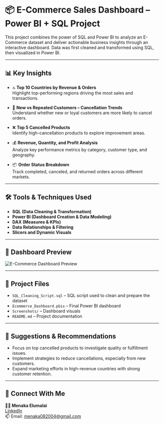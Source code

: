 # 📦 E-Commerce Sales Dashboard – Power BI + SQL Project

This project combines the power of SQL and Power BI to analyze an E-Commerce dataset and deliver actionable business insights through an interactive dashboard. Data was first cleaned and transformed using SQL, then visualized in Power BI.

---

## 📊 Key Insights

- 🔝 **Top 10 Countries by Revenue & Orders**  
  Highlight top-performing regions driving the most sales and transactions.

- 🔁 **New vs Repeated Customers – Cancellation Trends**  
  Understand whether new or loyal customers are more likely to cancel orders.

- ❌ **Top 5 Cancelled Products**  
  Identify high-cancellation products to explore improvement areas.

- 💰 **Revenue, Quantity, and Profit Analysis**  
  Analyze key performance metrics by category, customer type, and geography.

- 📦 **Order Status Breakdown**  
  Track completed, canceled, and returned orders across different markets.

---

## 🛠️ Tools & Techniques Used

- **SQL (Data Cleaning & Transformation)**
- **Power BI (Dashboard Creation & Data Modeling)**
- **DAX (Measures & KPIs)**
- **Data Relationships & Filtering**
- **Slicers and Dynamic Visuals**

---

## 📸 Dashboard Preview

![E-Commerce Dashboard Preview](./Screenshots/ecommerce_dashboard.png)

---

## 📂 Project Files

- `SQL_Cleaning_Script.sql` – SQL script used to clean and prepare the dataset
- `Ecommerce_Dashboard.pbix` – Final Power BI dashboard
- `Screenshots/` – Dashboard visuals
- `README.md` – Project documentation

---

## 📌 Suggestions & Recommendations

- Focus on top cancelled products to investigate quality or fulfillment issues.
- Implement strategies to reduce cancellations, especially from new customers.
- Expand marketing efforts in high-revenue countries with strong customer retention.

---

## 🔗 Connect With Me

**👩‍💻 Menaka Elumalai**  
[LinkedIn](https://www.linkedin.com/in/menaka-elumalai-82a1852a0?utm_source=share&utm_campaign=share_via&utm_content=profile&utm_medium=android_app )  
📫 Email: menaka082004@gmail.com 
